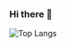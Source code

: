 ### Hi there 👋



![Top Langs](https://github-readme-stats.vercel.app/api/top-langs/?username=yarexmarvin&layout=compact&hide=css,html,scss,sass,shell)
